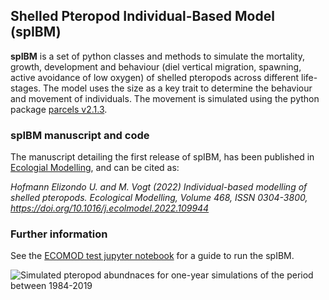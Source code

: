 ## Shelled Pteropod Individual-Based Model (spIBM)

**spIBM** is a set of python classes and methods to simulate the mortality, growth, development and behaviour (diel vertical migration, spawning, active avoidance of low oxygen) of shelled pteropods across different life-stages. The model uses the size as a key trait to determine the behaviour and movement of individuals. The movement is simulated using the python package [parcels v2.1.3](https://doi.org/10.5281/zenodo.3630568).

### spIBM manuscript and code

The manuscript detailing the first release of spIBM, has been published in [Ecologial Modelling](https://doi.org/10.1016/j.ecolmodel.2022.109944), and can be cited as:

*Hofmann Elizondo U. and M. Vogt (2022) Individual-based modelling of shelled pteropods. Ecological Modelling, Volume 468, ISSN 0304-3800, https://doi.org/10.1016/j.ecolmodel.2022.109944*

### Further information

See the [ECOMOD test jupyter notebook](tests/ECOMOD_2022/IBM_test.ipynb) for a guide to run the spIBM.

![Simulated pteropod abundnaces for one-year simulations of the period between 1984-2019](https://github.com/ursho2552/Shelled_Pteropod_IBM/blob/main/data/Simulation_Abundances.gif)

